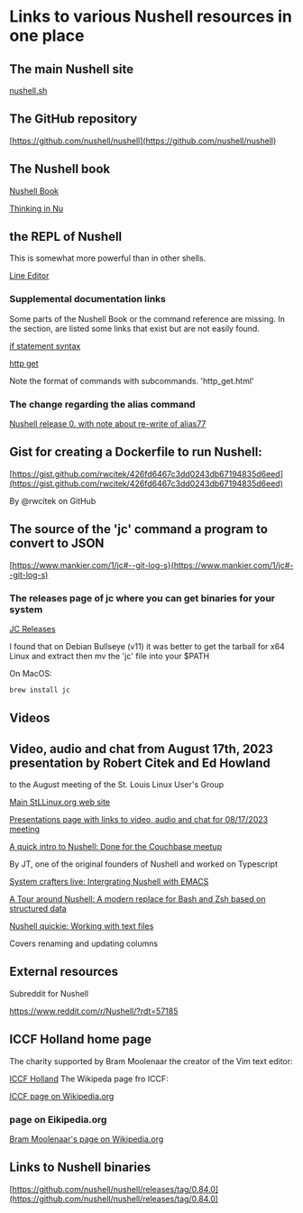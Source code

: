# Links to various Nushell resources in one place

## The main Nushell site

[nushell.sh](https://www.nushell.sh)

## The GitHub repository

[https://github.com/nushell/nushell](https://github.com/nushell/nushell)

## The Nushell book


[Nushell Book](https://www.nushell.sh/book)



[Thinking in Nu](https://www.nushell.sh/book/thinking_in_nu.html)


## the REPL of Nushell

This is somewhat more powerful than in other shells.

[Line Editor](https://www.nushell.sh/book/line_editor.html)



### Supplemental documentation links

Some parts of the Nushell Book or the command reference are missing.
In the section, are listed some links that exist but are not easily found.

[if statement syntax](https://www.nushell.sh/commands/docs/if.html)

[http get](https://www.nushell.sh/commands/docs/http_get.html)

Note the format of commands with subcommands. 'http_get.html'


### The change regarding the alias command

[Nushell release 0. with note about re-write of alias77](https://www.nushell.sh/blog/2023-03-14-nushell_0_77.html)


## Gist for creating a Dockerfile to run Nushell:

[https://gist.github.com/rwcitek/426fd6467c3dd0243db67194835d6eed](https://gist.github.com/rwcitek/426fd6467c3dd0243db67194835d6eed)

By @rwcitek on GitHub


## The source of the 'jc' command a program to convert to JSON

[https://www.mankier.com/1/jc#--git-log-s}(https://www.mankier.com/1/jc#--git-log-s)

### The releases page of jc where you can get binaries for your system

[JC Releases](https://github.com/kellyjonbrazil/jc/releases)


I found that on Debian Bullseye (v11) it was better
to get the tarball for x64 Linux and extract then mv the 'jc' file into your $PATH

On MacOS:

```bash
brew install jc
```




## Videos

## Video, audio and chat from August 17th, 2023 presentation  by Robert Citek and Ed Howland

to the August meeting of the St. Louis Linux User's Group

[Main StLLinux.org web site](https://www.stllinux.org)

[Presentations page with links to video, audio and chat for 08/17/2023 meeting](https://www.sluug.org/resources/presentations/body.html)

[A quick intro to Nushell: Done for the Couchbase meetup](https://www.youtube.com/watch?v=bMpYyqWCzZk)

By JT, one of the original founders of Nushell and worked on Typescript

[System crafters live: Intergrating Nushell with EMACS](https://www.youtube.com/watch?v=IHeKUeO7bpo)

[A Tour around Nushell: A modern replace for Bash and Zsh based on structured data](https://www.youtube.com/watch?v=KF5dtxVsn1E)




[Nushell quickie: Working with text files](https://www.youtube.com/watch?v=CPI2XeX-uJQ)


Covers renaming and updating columns



## External resources

Subreddit for Nushell

https://www.reddit.com/r/Nushell/?rdt=57185



## ICCF Holland home page

The charity supported by Bram Moolenaar    the creator of the Vim text editor:

[ICCF Holland](https://www.iccf-holland.org/)
The Wikipeda page fro ICCF:



[ICCF page on Wikipedia.org](https://en.wikipedia.org/wiki/ICCF_Holland)


### page on Eikipedia.org

[Bram Moolenaar's page on Wikipedia.org](https://en.wikipedia.org/wiki/Bram_Moolenaar)





## Links to Nushell binaries

[https://github.com/nushell/nushell/releases/tag/0.84.0](https://github.com/nushell/nushell/releases/tag/0.84.0)